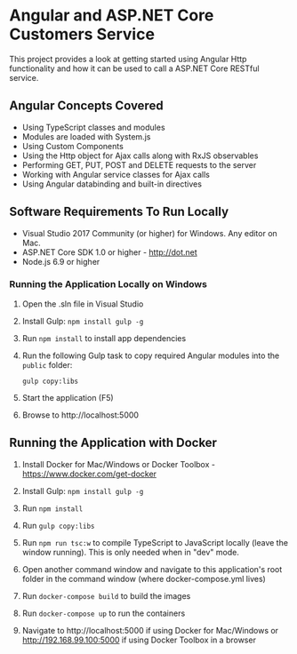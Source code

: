 # Angular and ASP.NET Core Customers Service

This project provides a look at getting started using Angular Http functionality and how it can be used
to call a ASP.NET Core RESTful service.  

## Angular Concepts Covered

* Using TypeScript classes and modules
* Modules are loaded with System.js
* Using Custom Components
* Using the Http object for Ajax calls along with RxJS observables
* Performing GET, PUT, POST and DELETE requests to the server
* Working with Angular service classes for Ajax calls
* Using Angular databinding and built-in directives

## Software Requirements To Run Locally

* Visual Studio 2017 Community (or higher) for Windows. Any editor on Mac.
* ASP.NET Core SDK 1.0 or higher - http://dot.net 
* Node.js 6.9 or higher

### Running the Application Locally on Windows

1. Open the .sln file in Visual Studio

1. Install Gulp: `npm install gulp -g`

1. Run `npm install` to install app dependencies

1. Run the following Gulp task to copy required Angular modules into the `public` folder: 

    `gulp copy:libs`

1. Start the application (F5)

1. Browse to http://localhost:5000

## Running the Application with Docker

1. Install Docker for Mac/Windows or Docker Toolbox - https://www.docker.com/get-docker

1. Install Gulp: `npm install gulp -g`

1. Run `npm install`

1. Run `gulp copy:libs`

1. Run `npm run tsc:w` to compile TypeScript to JavaScript locally (leave the window running). This is only needed when in "dev" mode.

1. Open another command window and navigate to this application's root folder in the command window (where docker-compose.yml lives)

1. Run `docker-compose build` to build the images

1. Run `docker-compose up` to run the containers

1. Navigate to http://localhost:5000 if using Docker for Mac/Windows or http://192.168.99.100:5000 if using Docker Toolbox in a browser


